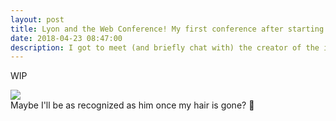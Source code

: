```yaml
---
layout: post
title: Lyon and the Web Conference! My first conference after starting the PhD! 🎓
date: 2018-04-23 08:47:00
description: I got to meet (and briefly chat with) the creator of the internet! 🌐
---
```



WIP
<div class="row mt-3">
    <div class="col-sm mt-3 mt-md-0">
        <img class="img-fluid rounded z-depth-1" src="{{ site.baseurl }}/assets/img/www.jpg">
    </div>
</div>
<div class="caption">
    Maybe I'll be as recognized as him once my hair is gone? 🤔
</div>

